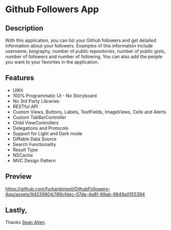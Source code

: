 # Github Followers App

## Description
With this application, you can list your Github followers and get detailed information about your followers. Examples of this information include username, biography, number of public repositories, number of public gists, number of followers and number of following. You can also add the people you want to your favorites in the application.

## Features
 - UIKit
 - 100% Programmatic UI - No Storyboard
 - No 3rd Party Libraries
 - RESTful API
 - Custom Views, Buttons, Labels, TextFields, ImageViews, Cells and Alerts
 - Custom TabBarController
 - Child ViewControllers
 - Delegations and Protocols
 - Support for Light and Dark mode
 - Diffable Data Source
 - Search Functionality
 - Result Type
 - NSCache
 - MVC Design Pattern

## Preview
https://github.com/furkanbingol/GithubFollowers-App/assets/94539804/199cfdec-07da-4e8f-89ab-9849a0f55394

## Lastly,
Thanks <a href="https://twitter.com/seanallen_dev">Sean Allen</a>.
